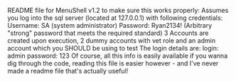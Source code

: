 README file for MenuShell v1.2
to make sure this works properly:
Assumes you log into the sql server (located at 127.0.0.1) with following credentials:
Username: SA (system administrator)
Password: Ryan2134! (Arbitrary "strong" password that meets the required standard)
3 Accounts are created upon execution, 2 dummy accounts with vet role and an admin account which you SHOULD be using to test
The login details are: 
login: admin 
password: 123
Of course, all this info is easily available if you wanna dig through the code, reading this file is easier however - and I've never made a readme file that's actually useful!